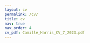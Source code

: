 ```yaml
---
layout: cv
permalink: /cv/
title: cv
nav: true
nav_order: 4
cv_pdf: Camille_Harris_CV_7_2023.pdf
---
```


